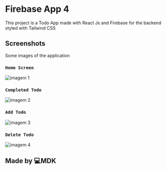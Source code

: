 # Firebase App 4

This project is a Todo App made with React Js and Firebase for the backend styled with Tailwind CSS

## Screenshots

Some images of the application

### `Home Screen`
![imagem 1](https://user-images.githubusercontent.com/33373038/208499744-cd8fb0b0-da66-459f-b7e9-5cc8f7dc9324.png)


### `Completed Todo`
![imagem 2](https://user-images.githubusercontent.com/33373038/208510415-e5eaaae7-22db-43c3-8d0c-4a3ab9b4c212.png)


### `Add Todo`
![imagem 3](https://user-images.githubusercontent.com/33373038/208510559-3a975e58-ca3d-420e-a213-75fb996b4193.png)


### `Delete Todo`
![imagem 4](https://user-images.githubusercontent.com/33373038/208510578-37b84f2b-cb75-4f18-8b45-bca78501aa41.png)


## Made by 💻MDK
